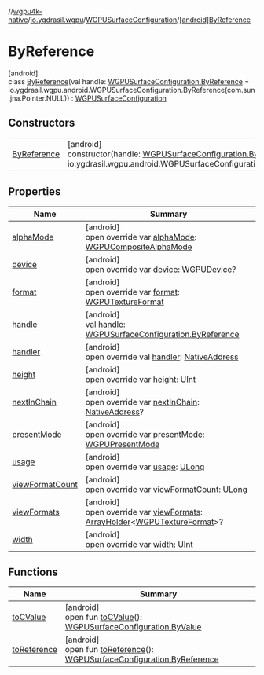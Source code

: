 //[wgpu4k-native](../../../../index.md)/[io.ygdrasil.wgpu](../../index.md)/[WGPUSurfaceConfiguration](../index.md)/[[android]ByReference](index.md)

# ByReference

[android]\
class [ByReference](index.md)(val handle: [WGPUSurfaceConfiguration.ByReference](../../../io.ygdrasil.wgpu.android/-w-g-p-u-surface-configuration/-by-reference/index.md) = io.ygdrasil.wgpu.android.WGPUSurfaceConfiguration.ByReference(com.sun.jna.Pointer.NULL)) : [WGPUSurfaceConfiguration](../index.md)

## Constructors

| | |
|---|---|
| [ByReference](-by-reference.md) | [android]<br>constructor(handle: [WGPUSurfaceConfiguration.ByReference](../../../io.ygdrasil.wgpu.android/-w-g-p-u-surface-configuration/-by-reference/index.md) = io.ygdrasil.wgpu.android.WGPUSurfaceConfiguration.ByReference(com.sun.jna.Pointer.NULL)) |

## Properties

| Name | Summary |
|---|---|
| [alphaMode](alpha-mode.md) | [android]<br>open override var [alphaMode](alpha-mode.md): [WGPUCompositeAlphaMode](../../-w-g-p-u-composite-alpha-mode/index.md) |
| [device](device.md) | [android]<br>open override var [device](device.md): [WGPUDevice](../../-w-g-p-u-device/index.md)? |
| [format](format.md) | [android]<br>open override var [format](format.md): [WGPUTextureFormat](../../-w-g-p-u-texture-format/index.md) |
| [handle](handle.md) | [android]<br>val [handle](handle.md): [WGPUSurfaceConfiguration.ByReference](../../../io.ygdrasil.wgpu.android/-w-g-p-u-surface-configuration/-by-reference/index.md) |
| [handler](handler.md) | [android]<br>open override val [handler](handler.md): [NativeAddress](../../../ffi/-native-address/index.md) |
| [height](height.md) | [android]<br>open override var [height](height.md): [UInt](https://kotlinlang.org/api/core/kotlin-stdlib/kotlin/-u-int/index.html) |
| [nextInChain](next-in-chain.md) | [android]<br>open override var [nextInChain](next-in-chain.md): [NativeAddress](../../../ffi/-native-address/index.md)? |
| [presentMode](present-mode.md) | [android]<br>open override var [presentMode](present-mode.md): [WGPUPresentMode](../../-w-g-p-u-present-mode/index.md) |
| [usage](usage.md) | [android]<br>open override var [usage](usage.md): [ULong](https://kotlinlang.org/api/core/kotlin-stdlib/kotlin/-u-long/index.html) |
| [viewFormatCount](view-format-count.md) | [android]<br>open override var [viewFormatCount](view-format-count.md): [ULong](https://kotlinlang.org/api/core/kotlin-stdlib/kotlin/-u-long/index.html) |
| [viewFormats](view-formats.md) | [android]<br>open override var [viewFormats](view-formats.md): [ArrayHolder](../../../ffi/-array-holder/index.md)&lt;[WGPUTextureFormat](../../-w-g-p-u-texture-format/index.md)&gt;? |
| [width](width.md) | [android]<br>open override var [width](width.md): [UInt](https://kotlinlang.org/api/core/kotlin-stdlib/kotlin/-u-int/index.html) |

## Functions

| Name | Summary |
|---|---|
| [toCValue](../[android]to-c-value.md) | [android]<br>open fun [toCValue](../[android]to-c-value.md)(): [WGPUSurfaceConfiguration.ByValue](../../../io.ygdrasil.wgpu.android/-w-g-p-u-surface-configuration/-by-value/index.md) |
| [toReference](../to-reference.md) | [android]<br>open fun [toReference](../to-reference.md)(): [WGPUSurfaceConfiguration.ByReference](../../../io.ygdrasil.wgpu.android/-w-g-p-u-surface-configuration/-by-reference/index.md) |
